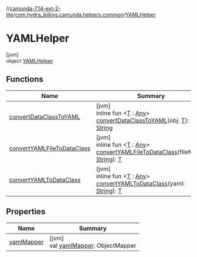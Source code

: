 //[camunda-7.14-ext-2-lite](../../../index.md)/[com.hydra_billing.camunda.helpers.common](../index.md)/[YAMLHelper](index.md)

# YAMLHelper

[jvm]\
object [YAMLHelper](index.md)

## Functions

| Name | Summary |
|---|---|
| [convertDataClassToYAML](convert-data-class-to-y-a-m-l.md) | [jvm]<br>inline fun <[T](convert-data-class-to-y-a-m-l.md) : [Any](https://kotlinlang.org/api/latest/jvm/stdlib/kotlin/-any/index.html)> [convertDataClassToYAML](convert-data-class-to-y-a-m-l.md)(obj: [T](convert-data-class-to-y-a-m-l.md)): [String](https://kotlinlang.org/api/latest/jvm/stdlib/kotlin/-string/index.html) |
| [convertYAMLFileToDataClass](convert-y-a-m-l-file-to-data-class.md) | [jvm]<br>inline fun <[T](convert-y-a-m-l-file-to-data-class.md) : [Any](https://kotlinlang.org/api/latest/jvm/stdlib/kotlin/-any/index.html)> [convertYAMLFileToDataClass](convert-y-a-m-l-file-to-data-class.md)(fileName: [String](https://kotlinlang.org/api/latest/jvm/stdlib/kotlin/-string/index.html)): [T](convert-y-a-m-l-file-to-data-class.md) |
| [convertYAMLToDataClass](convert-y-a-m-l-to-data-class.md) | [jvm]<br>inline fun <[T](convert-y-a-m-l-to-data-class.md) : [Any](https://kotlinlang.org/api/latest/jvm/stdlib/kotlin/-any/index.html)> [convertYAMLToDataClass](convert-y-a-m-l-to-data-class.md)(yaml: [String](https://kotlinlang.org/api/latest/jvm/stdlib/kotlin/-string/index.html)): [T](convert-y-a-m-l-to-data-class.md) |

## Properties

| Name | Summary |
|---|---|
| [yamlMapper](yaml-mapper.md) | [jvm]<br>val [yamlMapper](yaml-mapper.md): ObjectMapper |
